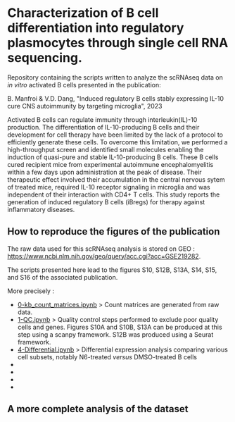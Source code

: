 # Characterization of B cell differentiation into regulatory plasmocytes through single cell RNA sequencing.

Repository containing the scripts written to analyze the scRNAseq data on *in vitro* activated B cells presented in the publication:

B. Manfroi & V.D. Dang, "Induced regulatory B cells stably expressing IL-10 cure CNS autoimmunity by targeting microglia", 2023

Activated B cells can regulate immunity through interleukin(IL)-10 production. The differentiation of IL-10-producing B cells and their development for cell therapy have been limited by the lack of a protocol to efficiently generate these cells. To overcome this limitation, we performed a high-throughput screen and identified small molecules enabling the induction of quasi-pure and stable IL-10-producing B cells. These B cells cured recipient mice from experimental autoimmune encephalomyelitis within a few days upon administration at the peak of disease. Their therapeutic effect involved their accumulation in the central nervous sytem of treated mice, required IL-10 receptor signaling in microglia and was independent of their interaction with CD4+ T cells. This study reports the generation of induced regulatory B cells (iBregs) for therapy against inflammatory diseases. 

## How to reproduce the figures of the publication

The raw data used for this scRNAseq analysis is stored on GEO : https://www.ncbi.nlm.nih.gov/geo/query/acc.cgi?acc=GSE219282.

The scripts presented here lead to the figures S10, S12B, S13A, S14, S15, and S16 of the associated publication.

More precisely :
- [0-kb_count_matrices.ipynb](0-kb_count_matrices.ipynb) > Count matrices are generated from raw data.
- [1-QC.ipynb](1-QC.ipynb) > Quality control steps performed to exclude poor quality cells and genes. Figures S10A and S10B, S13A can be produced at this step using a scanpy framework. S12B was produced using a Seurat framework.
- [4-Differential.ipynb](4-Differential.ipynb) > Differential expression analysis comparing various cell subsets, notably N6-treated *versus* DMSO-treated B cells
- 
-
-
-

## A more complete analysis of the dataset

